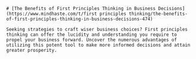 
    # [The Benefits of First Principles Thinking in Business Decisions](https://www.mindhaste.com/t/first principles thinking/the-benefits-of-first-principles-thinking-in-business-decisions-474)

    Seeking strategies to craft wiser business choices? First principles thinking can offer the lucidity and understanding you require to propel your business forward. Uncover the numerous advantages of utilizing this potent tool to make more informed decisions and attain greater prosperity.
    